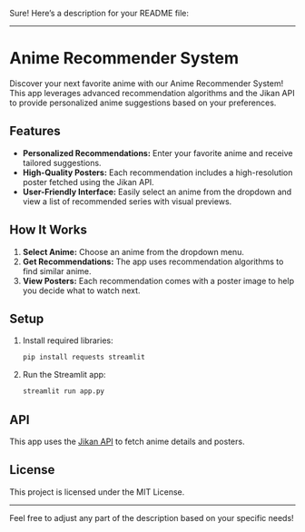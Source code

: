 Sure! Here’s a description for your README file:

---

# Anime Recommender System

Discover your next favorite anime with our Anime Recommender System! This app leverages advanced recommendation algorithms and the Jikan API to provide personalized anime suggestions based on your preferences.

## Features

- **Personalized Recommendations:** Enter your favorite anime and receive tailored suggestions.
- **High-Quality Posters:** Each recommendation includes a high-resolution poster fetched using the Jikan API.
- **User-Friendly Interface:** Easily select an anime from the dropdown and view a list of recommended series with visual previews.

## How It Works

1. **Select Anime:** Choose an anime from the dropdown menu.
2. **Get Recommendations:** The app uses recommendation algorithms to find similar anime.
3. **View Posters:** Each recommendation comes with a poster image to help you decide what to watch next.

## Setup

1. Install required libraries:
   ```bash
   pip install requests streamlit
   ```

2. Run the Streamlit app:
   ```bash
   streamlit run app.py
   ```

## API

This app uses the [Jikan API](https://api.jikan.moe/v4/anime) to fetch anime details and posters.

## License

This project is licensed under the MIT License.

---

Feel free to adjust any part of the description based on your specific needs!
